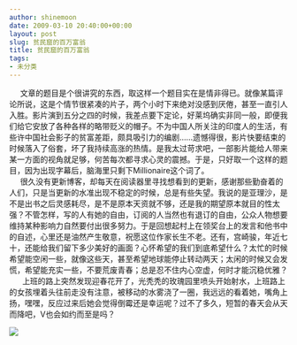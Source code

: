 ```yaml
---
author: shinemoon
date: 2009-03-10 20:40:00+00:00
layout: post
slug: 贫民窟的百万富翁
title: 贫民窟的百万富翁
tags:
- 未分类
---
```


     文章的题目是个很讲究的东西，取这样一个题目实在是情非得已。就像某篇评论所说，这是个情节很紧凑的片子，两个小时下来绝对没感到厌倦，甚至一直引人入胜。影片演到五分之四的时候，我差点要下定论，好莱坞确实非同一般，即便我们给它安放了各种各样的略带贬义的帽子。不为中国人所关注的印度人的生活，有些许中国社会影子的贫富差距，颇具吸引力的编剧……遗憾得很，影片快要结束的时候落入了俗套，坏了我持续高涨的热情。是我太过苛求吧，一部影片能给人带来某一方面的视角就足够，何苦每次都寻求心灵的震撼。于是，只好取一个这样的题目，因为出现字幕后，脑海里只剩下Millionaire这个词了。  
     很久没有更新博客，却每天在阅读器里寻找想看到的更新，感谢那些勤奋着的人们，只是当更新的水准出现不稳定的时候，总是有些失望。我说的是亚理沙，是不是出书之后灵感耗尽，是不是原本天资就不够，还是我的期望原本就目的性太强？不管怎样，写的人有她的自由，订阅的人当然也有退订的自由，公众人物想要维持某种影响力自然要付出很多努力。于是回想起村上在领奖台上的发言和他书中的自述，心里还是油然产生敬意，祝愿这位作家长生不老。还有，宫崎骏，年近七十，还能给我们留下多少美好的画面？心怀希望的我们到底希望什么？太忙的时候希望能空闲一些，就像这些天，甚至希望地球能停止转动两天；太闲的时候又会发慌，希望能充实一些，不要荒废青春；总是忍不住内心空虚，何时才能沉稳优雅？  
      上班的路上突然发现迎春花开了，光秃秃的玫瑰园里喷头开始射水，上班路上的女孩埋着头往前走没有注意，被移动的水雾浇了一圈，我远远的看着她，嘴角上扬，嘿嘿，反应过来后她会觉得倒霉还是幸运呢？过不了多久，短暂的春天会从天而降吧，V也会如约而至是吗？  
  
  


![](http://img.zemanta.com/pixy.gif?x-id=0ccd6b70-c0da-4867-94c6-e4a5661a34f9)
